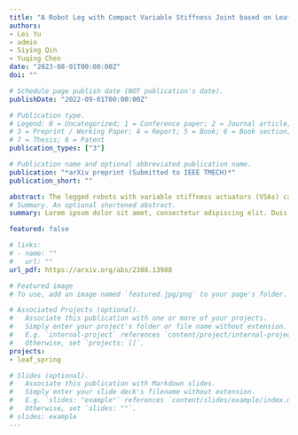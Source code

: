 ```yaml
---
title: "A Robot Leg with Compact Variable Stiffness Joint based on Leaf-Spring Mechanism"
authors:
- Lei Yu
- admin
- Siying Qin
- Yuqing Chen
date: "2023-08-01T00:00:00Z"
doi: ""

# Schedule page publish date (NOT publication's date).
publishDate: "2022-09-01T00:00:00Z"

# Publication type.
# Legend: 0 = Uncategorized; 1 = Conference paper; 2 = Journal article;
# 3 = Preprint / Working Paper; 4 = Report; 5 = Book; 6 = Book section;
# 7 = Thesis; 8 = Patent
publication_types: ["3"]

# Publication name and optional abbreviated publication name.
publication: "*arXiv preprint (Submitted to IEEE TMECH)*"
publication_short: ""

abstract: The legged robots with variable stiffness actuators (VSAs) can achieve energy-efficient and versatile locomotion. However, equipping legged robots with VSAs in real-world applications is usually restricted by (i) the redundant mechanical structure design, (ii) limited stiffness variation range and speed, and (iii) high energy consumption in stiffness modulation. In this paper, we present a novel Variable-Length Leaf-Spring Actuator (VLLSA) in legged robots that aims to address the aforementioned limitations. The design is based on a leaf-spring mechanism and we improve the structural design to make the proposed VSA (i) compact and lightweight in mechanical structure, (ii) precise in theoretical modeling, and (iii) capable of modulating stiffness with a wide range, fast speed, and low energy consumption. Hardware experiments validate that the legged robot equipped with the proposed VLLSA has a compact structure, high dynamic performance, and low energy consumption.
# Summary. An optional shortened abstract.
summary: Lorem ipsum dolor sit amet, consectetur adipiscing elit. Duis posuere tellus ac convallis placerat. Proin tincidunt magna sed ex sollicitudin condimentum.

featured: false

# links:
# - name: ""
#   url: ""
url_pdf: https://arxiv.org/abs/2308.13988

# Featured image
# To use, add an image named `featured.jpg/png` to your page's folder. 

# Associated Projects (optional).
#   Associate this publication with one or more of your projects.
#   Simply enter your project's folder or file name without extension.
#   E.g. `internal-project` references `content/project/internal-project/index.md`.
#   Otherwise, set `projects: []`.
projects: 
- leaf_spring

# Slides (optional).
#   Associate this publication with Markdown slides.
#   Simply enter your slide deck's filename without extension.
#   E.g. `slides: "example"` references `content/slides/example/index.md`.
#   Otherwise, set `slides: ""`.
# slides: example
---
```

